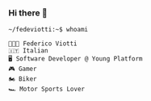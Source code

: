 ### Hi there 👋

<!--
**fedeviotti/fedeviotti** is a ✨ _special_ ✨ repository because its `README.md` (this file) appears on your GitHub profile.

Here are some ideas to get you started:

- 🔭 I’m currently working on ...
- 🌱 I’m currently learning ...
- 👯 I’m looking to collaborate on ...
- 🤔 I’m looking for help with ...
- 💬 Ask me about ...
- 📫 How to reach me: ...
- 😄 Pronouns: ...
- ⚡ Fun fact: ...
-->

```
~/fedeviotti:~$ whoami

👨🏻‍💻 Federico Viotti
🇮🇹 Italian
🖥 Software Developer @ Young Platform
🎮 Gamer
🏍 Biker
🏎 Motor Sports Lover
```
